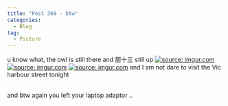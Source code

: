 ```yaml
---
title: "Post 369 - btw"
categories:
  - Blog
tag:
  - Picture
---
```


u know what, the owl is still there and 厨十三 still up
<a href="https://imgur.com/ma4tAFe"><img src="https://i.imgur.com/ma4tAFe.jpg" title="source: imgur.com" /></a>
<a href="https://imgur.com/D0sdE3F"><img src="https://i.imgur.com/D0sdE3F.jpg" title="source: imgur.com" /></a>
<a href="https://imgur.com/xQP7VXn"><img src="https://i.imgur.com/xQP7VXn.jpg" title="source: imgur.com" /></a>
and I am not dare to visit the Vic harbour street tonight

<br/>
and btw again you left your laptop adaptor .. 

<script src="https://utteranc.es/client.js"
        repo="serendipityinlife/serendipityinlife.github.io"
        issue-term="pathname"
        theme="github-light"
        crossorigin="anonymous"
        async>
</script>

